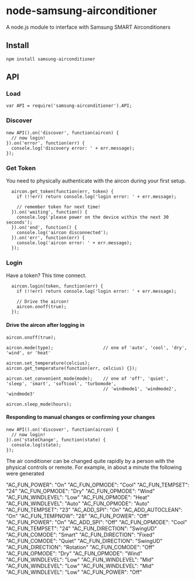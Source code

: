 node-samsung-airconditioner
===========================

A node.js module to interface with Samsung SMART Airconditioners

Install
-------

    npm install samsung-airconditioner

API
---

### Load

    var API = require('samsung-airconditioner').API;


### Discover

    new API().on('discover', function(aircon) {
      // now login!
    }).on('error', function(err) {
      console.log('discovery error: ' + err.message);
    });

### Get Token

You need to physically authenticate with the aircon during your first setup.

      aircon.get_token(function(err, token) {
        if (!!err) return console.log('login error: ' + err.message);

        // remember token for next time!
      }).on('waiting', function() {
        console.log('please power on the device within the next 30 seconds');
      }).on('end', function() {
        console.log('aircon disconnected');
      }).on('err', function(err) {
        console.log('aircon error: ' + err.message);
      });

### Login

Have a token? This time connect.

      aircon.login(token, function(err) {
        if (!!err) return console.log('login error: ' + err.message);

        // Drive the aircon!
        aircon.onoff(true);
      });


#### Drive the aircon after logging in

    aircon.onoff(true);

    aircon.mode(type);                   // one of 'auto', 'cool', 'dry', 'wind', or 'heat'

    aircon.set_temperature(celcius);
    aircon.get_temperature(function(err, celcius) {});

    aircon.set_convenient_mode(mode);    // one of 'off', 'quiet', 'sleep', 'smart', 'softcool', 'turbomode',
                                         // 'windmode1', 'windmode2', 'windmode3'

    aircon.sleep_mode(hours);


#### Responding to manual changes or confirming your changes

    new API().on('discover', function(aircon) {
      // now login!
    }).on('stateChange', function(state) {
      console.log(state);
    });

The air conditioner can be changed quite rapidly by a person with the physical controls or remote.
For example, in about a minute the following were generated


  "AC_FUN_POWER": "On"
  "AC_FUN_OPMODE": "Cool" 
  "AC_FUN_TEMPSET": "24"
  "AC_FUN_OPMODE": "Dry"
  "AC_FUN_OPMODE": "Wind"
  "AC_FUN_WINDLEVEL": "Low"
  "AC_FUN_OPMODE": "Heat"
  "AC_FUN_WINDLEVEL": "Auto"
  "AC_FUN_OPMODE": "Auto" 
  "AC_FUN_TEMPSET": "23" 
  "AC_ADD_SPI": "On" 
  "AC_ADD_AUTOCLEAN": "On" 
  "AC_FUN_TEMPNOW": "28" 
  "AC_FUN_POWER": "Off" 
  "AC_FUN_POWER": "On" 
  "AC_ADD_SPI": "Off" 
  "AC_FUN_OPMODE": "Cool" 
  "AC_FUN_TEMPSET": "24" 
  "AC_FUN_DIRECTION": "SwingUD" 
  "AC_FUN_COMODE": "Smart" 
  "AC_FUN_DIRECTION": "Fixed" 
  "AC_FUN_COMODE": "Quiet" 
  "AC_FUN_DIRECTION": "SwingUD" 
  "AC_FUN_DIRECTION": "Rotation" 
  "AC_FUN_COMODE": "Off" 
  "AC_FUN_OPMODE": "Dry" 
  "AC_FUN_OPMODE": "Wind" 
  "AC_FUN_WINDLEVEL": "Low" 
  "AC_FUN_WINDLEVEL": "Mid" 
  "AC_FUN_WINDLEVEL": "Low" 
  "AC_FUN_WINDLEVEL": "Mid" 
  "AC_FUN_WINDLEVEL": "Low" 
  "AC_FUN_POWER": "Off"
